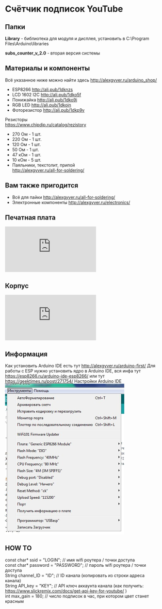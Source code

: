 # Счётчик подписок YouTube

## Папки

**Library** - библиотека для модуля и дисплея, установить в C:\Program Files\Arduino\libraries
  
**subs_counter_v_2.0** - вторая версия системы

##  Материалы и компоненты
Всё указанное ниже можно найти здесь
http://alexgyver.ru/arduino_shop/  
* ESP8266 http://ali.pub/1dknzs
* LCD 1602 I2C http://ali.pub/1dko5f
* Понижайка http://ali.pub/1dko9i
* RGB LED http://ali.pub/1dkoin
* Фоторезистор http://ali.pub/1dkp9v

Резисторы  
https://www.chipdip.ru/catalog/rezistory  
* 270 Ом - 1 шт.
* 220 Ом - 1 шт.
* 120 Ом - 1 шт.
* 50 Ом - 1 шт.
* 47 кОм - 1 шт.
* 10 кОм - 5 шт.
* Паяльники, текстолит, припой  
http://alexgyver.ru/all-for-soldering/

## Вам также пригодится 
* Всё для пайки http://alexgyver.ru/all-for-soldering/
* Электронные компоненты http://alexgyver.ru/electronics/

## Печатная плата
![PCB](https://github.com/AlexGyver/YouTube_widget/blob/master/Scheme%2C%20drawings/pcb_last_print.pdf)

## Корпус
![BODY](https://github.com/AlexGyver/YouTube_widget/blob/master/Scheme%2C%20drawings/Drawings.pdf)

## Информация
Как установить Arduino IDE есть тут http://alexgyver.ru/arduino-first/
Для работы с ESP нужно установить ядро в Arduino IDE, вся инфа тут https://esp8266.ru/arduino-ide-esp8266/ или тут https://geektimes.ru/post/271754/
Настройки Arduino IDE  
![SETTINGS](https://github.com/AlexGyver/YouTube_widget/blob/master/Scheme%2C%20drawings/settings.jpg)


## HOW TO
const char* ssid = "LOGIN";           // имя wifi роутера / точки доступа  
const char* password = "PASSWORD";    // пароль wifi роутера / точки доступа  
String channel_ID = "ID";             // ID канала (копировать из строки адреса канала)  
String API_key = "KEY";               // API ключ аккаунта канала (как получить: https://www.slickremix.com/docs/get-api-key-for-youtube/ )  
int max_gain = 180;   // число подписок в час, при котором цвет станет красным  